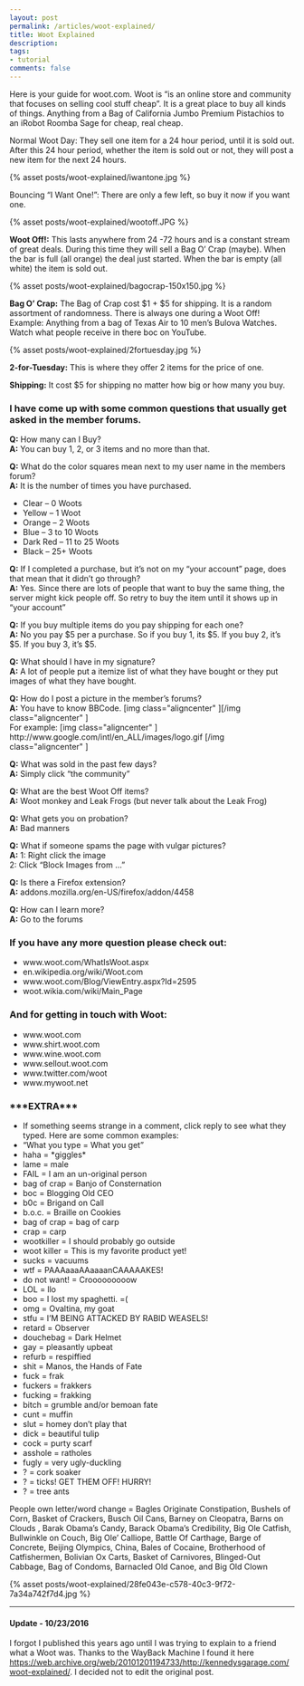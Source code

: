 ```yaml
---
layout: post
permalink: /articles/woot-explained/
title: Woot Explained
description:
tags:
- tutorial
comments: false
---
```


<p>Here is your guide for woot.com. Woot is “is an online store and community that focuses on selling cool stuff cheap”. It is a great place to buy all kinds of things. Anything from a Bag of California Jumbo Premium Pistachios to an iRobot Roomba Sage for cheap, real cheap.</p>
<p>Normal Woot Day: They sell one item for a 24 hour period, until it is sold out. After this 24 hour period, whether the item is sold out or not, they will post a new item for the next 24 hours.</p>

{% asset posts/woot-explained/iwantone.jpg %}
<p>Bouncing “I Want One!”:</strong> There are only a few left, so buy it now if you want one.</p>

{% asset posts/woot-explained/wootoff.JPG %}
<p><strong>Woot Off!:</strong> This lasts anywhere from 24 -72 hours and is a constant stream of great deals. During this time they will sell a Bag O’ Crap (maybe). When the bar is full (all orange) the deal just started. When the bar is empty (all white) the item is sold out.</p>

{% asset posts/woot-explained/bagocrap-150x150.jpg %}
<p><strong>Bag O’ Crap:</strong> The Bag of Crap cost $1 + $5 for shipping. It is a random assortment of randomness. There is always one during a Woot Off! Example: Anything from a bag of Texas Air to 10 men’s Bulova Watches. Watch what people receive in there boc on YouTube.</p>

{% asset posts/woot-explained/2fortuesday.jpg %}
<p><strong>2-for-Tuesday:</strong> This is where they offer 2 items for the price of one.</p>

<p><strong>Shipping:</strong> It cost $5 for shipping no matter how big or how many you buy.</p>

<h3>I have come up with some common questions that usually get asked in the member forums.</h3>
<p><strong>Q:</strong> How many can I Buy?<br/>
<strong>A:</strong> You can buy 1, 2, or 3 items and no more than that.</p>

<p><strong>Q:</strong> What do the color squares mean next to my user name in the members forum?<br/>
<strong>A:</strong> It is the number of times you have purchased.</p>
<ul>
  <li>Clear – 0 Woots</li>
  <li>Yellow – 1 Woot</li>
  <li>Orange – 2 Woots</li>
  <li>Blue – 3 to 10 Woots</li>
  <li>Dark Red – 11 to 25 Woots</li>
  <li>Black – 25+ Woots</li>
</ul>
<p><strong>Q:</strong> If I completed a purchase, but it’s not on my “your account” page, does that mean that it didn’t go through?<br/>
<strong>A:</strong> Yes. Since there are lots of people that want to buy the same thing, the server might kick people off. So retry to buy the item until it shows up in “your account”</p>

<p><strong>Q:</strong> If you buy multiple items do you pay shipping for each one?<br/>
<strong>A:</strong> No you pay $5 per a purchase. So if you buy 1, its $5. If you buy 2, it’s $5. If you buy 3, it’s $5.</p>

<p><strong>Q:</strong> What should I have in my signature?<br/>
<strong>A:</strong> A lot of people put a itemize list of what they have bought or they put images of what they have bought.</p>

<p><strong>Q:</strong> How do I post a picture in the member’s forums?<br/>
<strong>A:</strong> You have to know BBCode. [img class="aligncenter" ][/img class="aligncenter" ]<br/>
For example: [img class="aligncenter" ] http://www.google.com/intl/en_ALL/images/logo.gif [/img class="aligncenter" ]</p>

<p><strong>Q:</strong> What was sold in the past few days?<br/>
<strong>A:</strong> Simply click “the community”</p>

<p><strong>Q:</strong> What are the best Woot Off items?<br/>
<strong>A:</strong> Woot monkey and Leak Frogs (but never talk about the Leak Frog)</p>

<p><strong>Q:</strong> What gets you on probation?<br/>
<strong>A:</strong> Bad manners</p>

<p><strong>Q:</strong> What if someone spams the page with vulgar pictures?<br/>
<strong>A:</strong> 1: Right click the image<br/>
2: Click “Block Images from …”</p>

<p><strong>Q:</strong> Is there a Firefox extension?<br/>
<strong>A:</strong> addons.mozilla.org/en-US/firefox/addon/4458</p>

<p><strong>Q:</strong> How can I learn more?<br/>
<strong>A:</strong> Go to the forums</p>

<h3>If you have any more question please check out:</h3>
<ul>
  <li>www.woot.com/WhatIsWoot.aspx</li>
  <li>en.wikipedia.org/wiki/Woot.com</li>
  <li>www.woot.com/Blog/ViewEntry.aspx?Id=2595</li>
  <li>woot.wikia.com/wiki/Main_Page</li>
</ul>

<h3>And for getting in touch with Woot:</h3>
<ul>
  <li>www.woot.com</li>
  <li>www.shirt.woot.com</li>
  <li>www.wine.woot.com</li>
  <li>www.sellout.woot.com</li>
  <li>www.twitter.com/woot</li>
  <li>www.mywoot.net</li>
</ul>

<h3>***EXTRA***</h3>
<ul>
  <li>If something seems strange in a comment, click reply to see what they typed. Here are some common examples:</li>
  <li>“What you type = What you get”</li>
  <li>haha = *giggles*</li>
  <li>lame = male</li>
  <li>FAIL = I am an un-original person</li>
  <li>bag of crap = Banjo of Consternation</li>
  <li>boc = Blogging Old CEO</li>
  <li>b0c = Brigand on Call</li>
  <li>b.o.c. = Braille on Cookies</li>
  <li>bag of crap = bag of carp</li>
  <li>crap = carp</li>
  <li>wootkiller = I should probably go outside</li>
  <li>woot killer = This is my favorite product yet!</li>
  <li>sucks = vacuums</li>
  <li>wtf = PAAAaaaAAaaaanCAAAAAKES!</li>
  <li>do not want! = Crooooooooow</li>
  <li>LOL = llo</li>
  <li>boo = I lost my spaghetti. =(</li>
  <li>omg = Ovaltina, my goat</li>
  <li>stfu = I’M BEING ATTACKED BY RABID WEASELS!</li>
  <li>retard = Observer</li>
  <li>douchebag = Dark Helmet</li>
  <li>gay = pleasantly upbeat</li>
  <li>refurb = respiffied</li>
  <li>shit = Manos, the Hands of Fate</li>
  <li>fuck = frak</li>
  <li>fuckers = frakkers</li>
  <li>fucking = frakking</li>
  <li>bitch = grumble and/or bemoan fate</li>
  <li>cunt = muffin</li>
  <li>slut = homey don’t play that</li>
  <li>dick = beautiful tulip</li>
  <li>cock = purty scarf</li>
  <li>asshole = ratholes</li>
  <li>fugly = very ugly-duckling</li>
  <li>? = cork soaker</li>
  <li>? = ticks! GET THEM OFF! HURRY!</li>
  <li>? = tree ants</li>
</ul>

<p>People own letter/word change = Bagles Originate Constipation, Bushels of Corn, Basket of Crackers, Busch Oil Cans, Barney on Cleopatra, Barns on Clouds , Barak Obama’s Candy, Barack Obama’s Credibility, Big Ole Catfish, Bullwinkle on Couch, Big Ole’ Calliope, Battle Of Carthage, Barge of Concrete, Beijing Olympics, China, Bales of Cocaine, Brotherhood of Catfishermen, Bolivian Ox Carts, Basket of Carnivores, Blinged-Out Cabbage, Bag of Condoms, Barnacled Old Canoe, and Big Old Clown</p>
{% asset posts/woot-explained/28fe043e-c578-40c3-9f72-7a34a742f7d4.jpg %}

<hr/>
<h4>Update - 10/23/2016</h4>
<p>I forgot I published this years ago until I was trying to explain to a friend what a Woot was. Thanks to the WayBack Machine I found it here <a href="https://web.archive.org/web/20101201194733/http://kennedysgarage.com/woot-explained/">https://web.archive.org/web/20101201194733/http://kennedysgarage.com/woot-explained/</a>. I decided not to edit the original post.</p>
